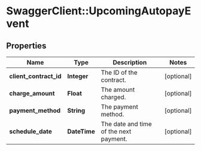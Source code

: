 # SwaggerClient::UpcomingAutopayEvent

## Properties
Name | Type | Description | Notes
------------ | ------------- | ------------- | -------------
**client_contract_id** | **Integer** | The ID of the contract. | [optional] 
**charge_amount** | **Float** | The amount charged. | [optional] 
**payment_method** | **String** | The payment method. | [optional] 
**schedule_date** | **DateTime** | The date and time of the next payment. | [optional] 


